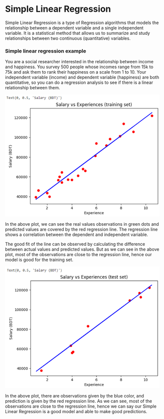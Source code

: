 
# Simple Linear Regression

Simple Linear Regression is a type of Regression algorithms that models the relationship between a dependent variable and a single independent variable. It is a statistical method that allows us to summarize and study relationships between two continuous (quantitative) variables.
### Simple linear regression example
You are a social researcher interested in the relationship between income and happiness. You survey 500 people whose incomes range from 15k to 75k and ask them to rank their happiness on a scale from 1 to 10.
Your independent variable (income) and dependent variable (happiness) are both quantitative, so you can do a regression analysis to see if there is a linear relationship between them.

![](Screenshot/simple_linear_regression/train.PNG)

In the above plot, we can see the real values observations in green dots and predicted values are covered by the red regression line. The regression line shows a correlation between the dependent and independent variable.

The good fit of the line can be observed by calculating the difference between actual values and predicted values. But as we can see in the above plot, most of the observations are close to the regression line, hence our model is good for the training set.

![](Screenshot/simple_linear_regression/test.PNG)

In the above plot, there are observations given by the blue color, and prediction is given by the red regression line. As we can see, most of the observations are close to the regression line, hence we can say our Simple Linear Regression is a good model and able to make good predictions.

